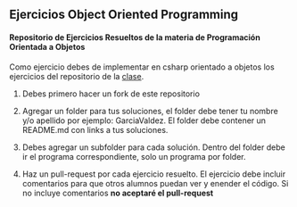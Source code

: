 ## Ejercicios Object Oriented Programming

#### Repositorio de Ejercicios Resueltos de la materia de Programación Orientada a Objetos

Como ejercicio debes de implementar en csharp orientado a objetos los ejercicios del repositorio de la [clase](https://github.com/mariosky/oop).

1. Debes primero hacer un fork de este repositorio

2. Agregar un folder para tus soluciones, el folder debe tener tu nombre y/o apellido por ejemplo: GarciaValdez. El folder debe contener un README.md con links a tus soluciones.

3. Debes agregar un subfolder para cada solución. Dentro del folder debe ir el programa correspondiente, solo un programa por folder.

4. Haz un pull-request por cada ejercicio resuelto. El ejercicio debe incluir comentarios para que otros alumnos puedan ver y enender el código. Si no incluye comentarios **no aceptaré el pull-request**
